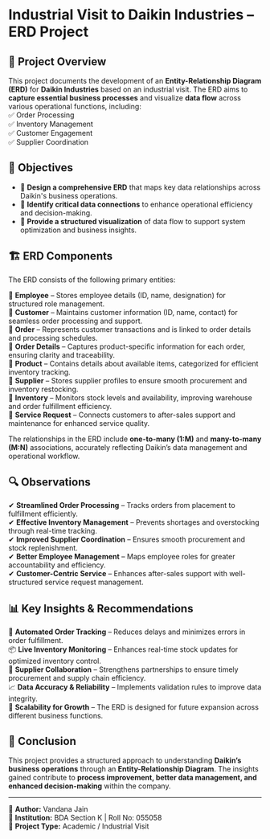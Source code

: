 # Industrial Visit to Daikin Industries – ERD Project

## 📌 Project Overview  
This project documents the development of an **Entity-Relationship Diagram (ERD)** for **Daikin Industries** based on an industrial visit. The ERD aims to **capture essential business processes** and visualize **data flow** across various operational functions, including:  
✅ Order Processing  
✅ Inventory Management  
✅ Customer Engagement  
✅ Supplier Coordination  

## 🎯 Objectives  
- 📍 **Design a comprehensive ERD** that maps key data relationships across Daikin's business operations.  
- 📍 **Identify critical data connections** to enhance operational efficiency and decision-making.  
- 📍 **Provide a structured visualization** of data flow to support system optimization and business insights.  

## 🏗 ERD Components  
The ERD consists of the following primary entities:  

🔹 **Employee** – Stores employee details (ID, name, designation) for structured role management.  
🔹 **Customer** – Maintains customer information (ID, name, contact) for seamless order processing and support.  
🔹 **Order** – Represents customer transactions and is linked to order details and processing schedules.  
🔹 **Order Details** – Captures product-specific information for each order, ensuring clarity and traceability.  
🔹 **Product** – Contains details about available items, categorized for efficient inventory tracking.  
🔹 **Supplier** – Stores supplier profiles to ensure smooth procurement and inventory restocking.  
🔹 **Inventory** – Monitors stock levels and availability, improving warehouse and order fulfillment efficiency.  
🔹 **Service Request** – Connects customers to after-sales support and maintenance for enhanced service quality.  

The relationships in the ERD include **one-to-many (1:M)** and **many-to-many (M:N)** associations, accurately reflecting Daikin’s data management and operational workflow.  

## 🔍 Observations  
✔ **Streamlined Order Processing** – Tracks orders from placement to fulfillment efficiently.  
✔ **Effective Inventory Management** – Prevents shortages and overstocking through real-time tracking.  
✔ **Improved Supplier Coordination** – Ensures smooth procurement and stock replenishment.  
✔ **Better Employee Management** – Maps employee roles for greater accountability and efficiency.  
✔ **Customer-Centric Service** – Enhances after-sales support with well-structured service request management.  

## 📊 Key Insights & Recommendations  
🚀 **Automated Order Tracking** – Reduces delays and minimizes errors in order fulfillment.  
📦 **Live Inventory Monitoring** – Enhances real-time stock updates for optimized inventory control.  
🤝 **Supplier Collaboration** – Strengthens partnerships to ensure timely procurement and supply chain efficiency.  
📈 **Data Accuracy & Reliability** – Implements validation rules to improve data integrity.  
📡 **Scalability for Growth** – The ERD is designed for future expansion across different business functions.  

## 🏁 Conclusion  
This project provides a structured approach to understanding **Daikin’s business operations** through an **Entity-Relationship Diagram**. The insights gained contribute to **process improvement, better data management, and enhanced decision-making** within the company.  

---

📌 **Author:** Vandana Jain  
📌 **Institution:** BDA Section K | Roll No: 055058  
📌 **Project Type:** Academic / Industrial Visit  

